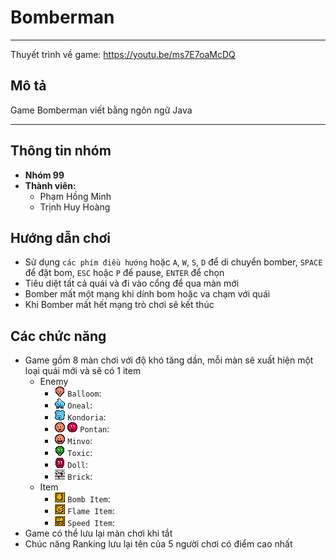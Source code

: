# Bomberman
***
Thuyết trình về game: https://youtu.be/ms7E7oaMcDQ
## Mô tả
Game Bomberman viết bằng ngôn ngữ Java
***
## Thông tin nhóm
- **Nhóm 99**
- **Thành viên:**
  - Phạm Hồng Minh
  - Trịnh Huy Hoàng
## Hướng dẫn chơi
- Sử dụng `các phím điều hướng` hoặc `A`, `W`, `S`, `D` để di chuyển bomber, `SPACE` để đặt bom, `ESC` hoặc `P` để pause, `ENTER` để chọn
- Tiêu diệt tất cả quái và đi vào cổng để qua màn mới
- Bomber mất một mạng khi dính bom hoặc va chạm với quái
- Khi Bomber mất hết mạng trò chơi sẽ kết thúc
## Các chức năng
- Game gồm 8 màn chơi với độ khó tăng dần, mỗi màn sẽ xuất hiện một loại quái mới và sẽ có 1 item
  - Enemy
    - ![](/src/resouces/sprites/balloom_left1.png) `Balloom`: 
    - ![](/src/resouces/sprites/oneal_left1.png) `Oneal`: 
    - ![](/src/resouces/sprites/kondoria_left1.png) `Kondoria`: 
    - ![](/src/resouces/sprites/pontan1.png) ![](/src/resouces/sprites/pontan2.png) `Pontan`: 
    - ![](/src/resouces/sprites/minvo_left1.png) `Minvo`: 
    - ![](/src/resouces/sprites/toxic_left1.png) `Toxic`: 
    - ![](/src/resouces/sprites/doll_left1.png) `Doll`: 
    - ![](/src/resouces/sprites/brick_left1.png) `Brick`: 
  - Item
    - ![](/src/resouces/sprites/powerup_bombs.png) `Bomb Item`: 
    - ![](/src/resouces/sprites/powerup_flames.png) `Flame Item`: 
    - ![](/src/resouces/sprites/powerup_speed.png) `Speed Item`: 
- Game có thể lưu lại màn chơi khi tắt
- Chúc năng Ranking lưu lại tên của 5 người chơi có điểm cao nhất


